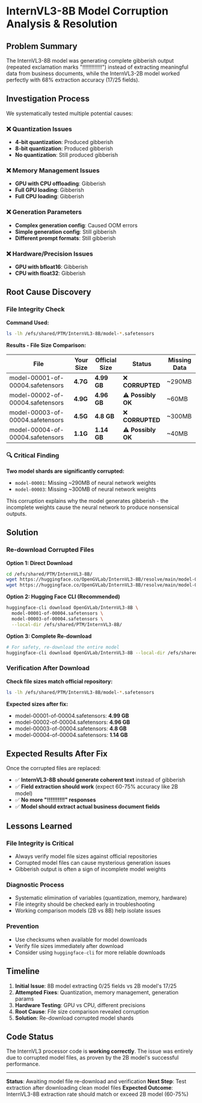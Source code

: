 # InternVL3-8B Model Corruption Analysis & Resolution

## Problem Summary

The InternVL3-8B model was generating complete gibberish output (repeated exclamation marks "!!!!!!!!!!!!!") instead of extracting meaningful data from business documents, while the InternVL3-2B model worked perfectly with 68% extraction accuracy (17/25 fields).

## Investigation Process

We systematically tested multiple potential causes:

### ❌ Quantization Issues
- **4-bit quantization**: Produced gibberish
- **8-bit quantization**: Produced gibberish
- **No quantization**: Still produced gibberish

### ❌ Memory Management Issues  
- **GPU with CPU offloading**: Gibberish
- **Full GPU loading**: Gibberish
- **Full CPU loading**: Gibberish

### ❌ Generation Parameters
- **Complex generation config**: Caused OOM errors
- **Simple generation config**: Still gibberish
- **Different prompt formats**: Still gibberish

### ❌ Hardware/Precision Issues
- **GPU with bfloat16**: Gibberish
- **CPU with float32**: Gibberish

## Root Cause Discovery

### File Integrity Check

**Command Used:**
```bash
ls -lh /efs/shared/PTM/InternVL3-8B/model-*.safetensors
```

**Results - File Size Comparison:**

| File | Your Size | Official Size | Status | Missing Data |
|------|-----------|---------------|---------|--------------|
| model-00001-of-00004.safetensors | **4.7G** | **4.99 GB** | ❌ **CORRUPTED** | ~290MB |
| model-00002-of-00004.safetensors | **4.9G** | **4.96 GB** | ⚠️ **Possibly OK** | ~60MB |
| model-00003-of-00004.safetensors | **4.5G** | **4.8 GB** | ❌ **CORRUPTED** | ~300MB |  
| model-00004-of-00004.safetensors | **1.1G** | **1.14 GB** | ⚠️ **Possibly OK** | ~40MB |

### 🔍 Critical Finding

**Two model shards are significantly corrupted:**
- `model-00001`: Missing ~290MB of neural network weights
- `model-00003`: Missing ~300MB of neural network weights

This corruption explains why the model generates gibberish - the incomplete weights cause the neural network to produce nonsensical outputs.

## Solution

### Re-download Corrupted Files

**Option 1: Direct Download**
```bash
cd /efs/shared/PTM/InternVL3-8B/
wget https://huggingface.co/OpenGVLab/InternVL3-8B/resolve/main/model-00001-of-00004.safetensors
wget https://huggingface.co/OpenGVLab/InternVL3-8B/resolve/main/model-00003-of-00004.safetensors
```

**Option 2: Hugging Face CLI (Recommended)**
```bash
huggingface-cli download OpenGVLab/InternVL3-8B \
  model-00001-of-00004.safetensors \
  model-00003-of-00004.safetensors \
  --local-dir /efs/shared/PTM/InternVL3-8B/
```

**Option 3: Complete Re-download**
```bash
# For safety, re-download the entire model
huggingface-cli download OpenGVLab/InternVL3-8B --local-dir /efs/shared/PTM/InternVL3-8B/
```

### Verification After Download

**Check file sizes match official repository:**
```bash
ls -lh /efs/shared/PTM/InternVL3-8B/model-*.safetensors
```

**Expected sizes after fix:**
- model-00001-of-00004.safetensors: **4.99 GB**
- model-00002-of-00004.safetensors: **4.96 GB**  
- model-00003-of-00004.safetensors: **4.8 GB**
- model-00004-of-00004.safetensors: **1.14 GB**

## Expected Results After Fix

Once the corrupted files are replaced:

- ✅ **InternVL3-8B should generate coherent text** instead of gibberish
- ✅ **Field extraction should work** (expect 60-75% accuracy like 2B model)
- ✅ **No more "!!!!!!!!!!" responses**
- ✅ **Model should extract actual business document fields**

## Lessons Learned

### File Integrity is Critical
- Always verify model file sizes against official repositories
- Corrupted model files can cause mysterious generation issues
- Gibberish output is often a sign of incomplete model weights

### Diagnostic Process
- Systematic elimination of variables (quantization, memory, hardware)
- File integrity should be checked early in troubleshooting
- Working comparison models (2B vs 8B) help isolate issues

### Prevention
- Use checksums when available for model downloads
- Verify file sizes immediately after download
- Consider using `huggingface-cli` for more reliable downloads

## Timeline

1. **Initial Issue**: 8B model extracting 0/25 fields vs 2B model's 17/25
2. **Attempted Fixes**: Quantization, memory management, generation params
3. **Hardware Testing**: GPU vs CPU, different precisions
4. **Root Cause**: File size comparison revealed corruption
5. **Solution**: Re-download corrupted model shards

## Code Status

The InternVL3 processor code is **working correctly**. The issue was entirely due to corrupted model files, as proven by the 2B model's successful performance.

---

**Status**: Awaiting model file re-download and verification
**Next Step**: Test extraction after downloading clean model files
**Expected Outcome**: InternVL3-8B extraction rate should match or exceed 2B model (60-75%)